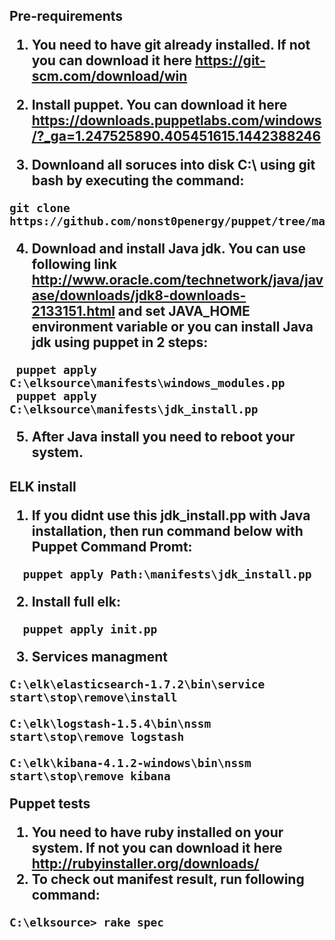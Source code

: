 <h2>Pre-requirements

1. You need to have git already installed. If not you can download it here https://git-scm.com/download/win

2. Install puppet. You can download it here https://downloads.puppetlabs.com/windows/?_ga=1.247525890.405451615.1442388246

3. Downloand all soruces into disk C:\ using git bash by executing the command:

 ```
 git clone https://github.com/nonst0penergy/puppet/tree/master/ELK
 ```

4. Download and install Java jdk. You can use following link http://www.oracle.com/technetwork/java/javase/downloads/jdk8-downloads-2133151.html and
set JAVA_HOME environment variable
or you can install Java jdk using puppet in 2 steps:
```
 puppet apply C:\elksource\manifests\windows_modules.pp
 puppet apply C:\elksource\manifests\jdk_install.pp
```

5. After Java install you need to reboot your system.

<h2>ELK install

1. If you didnt use this jdk_install.pp with Java installation, then run command below with Puppet Command Promt:
```
  puppet apply Path:\manifests\jdk_install.pp
```
2. Install full elk:
```
  puppet apply init.pp
```
3. Services managment
```
C:\elk\elasticsearch-1.7.2\bin\service start\stop\remove\install

C:\elk\logstash-1.5.4\bin\nssm start\stop\remove logstash

C:\elk\kibana-4.1.2-windows\bin\nssm start\stop\remove kibana
```
Puppet tests

1. You need to have ruby installed on your system. If not you can download it here http://rubyinstaller.org/downloads/
2. To check out manifest result, run following command:
```
C:\elksource> rake spec
```
